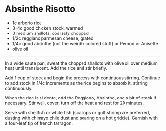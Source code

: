 # Absinthe Risotto

* 1c arborio rice
* 3-4c good chicken stock, warmed
* 3 medium shallots, coarsely chopped
* 1/2c reggiano parmesan cheese, grated
* 1/4c good absinthe (not the weirdly colored stuff) or Pernod or Anisette
* olive oil

---

In a wide saute pan, sweat the chopped shallots with olive oil over medium heat until translucent. Add the rice and stir briefly.

Add 1 cup of stock and begin the process with continuous stirring. Continue to add stock in 1/4c increments as the rice begins to absorb it, stirring continuously.

When the rice is al dente, add the Reggiano, Absinthe, and a bit of stock if necessary. Stir well, cover, turn off the heat and rest for 20 minutes.

Serve with shellfish or white fish (scallops or gulf shrimp are preferred, dusting with chimayo chile dust and searing on a hot griddle). Garnish with a four-leaf tip of french tarragon. 